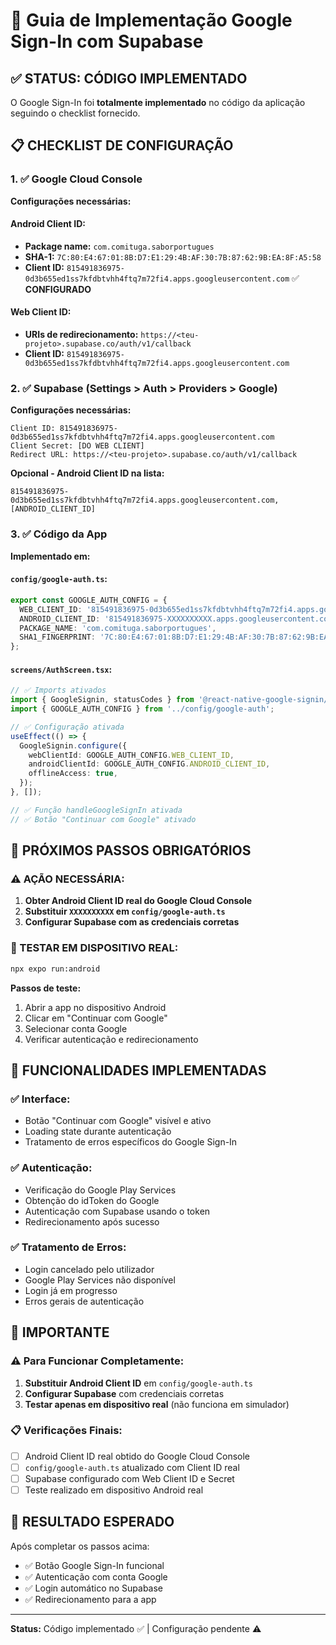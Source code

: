 # 🚀 Guia de Implementação Google Sign-In com Supabase

## ✅ STATUS: CÓDIGO IMPLEMENTADO

O Google Sign-In foi **totalmente implementado** no código da aplicação seguindo o checklist fornecido.

## 📋 CHECKLIST DE CONFIGURAÇÃO

### 1. ✅ Google Cloud Console
**Configurações necessárias:**

#### Android Client ID:
- **Package name:** `com.comituga.saborportugues`
- **SHA-1:** `7C:80:E4:67:01:8B:D7:E1:29:4B:AF:30:7B:87:62:9B:EA:8F:A5:58`
- **Client ID:** `815491836975-0d3b655ed1ss7kfdbtvhh4ftq7m72fi4.apps.googleusercontent.com` ✅ **CONFIGURADO**

#### Web Client ID:
- **URIs de redirecionamento:** `https://<teu-projeto>.supabase.co/auth/v1/callback`
- **Client ID:** `815491836975-0d3b655ed1ss7kfdbtvhh4ftq7m72fi4.apps.googleusercontent.com`

### 2. ✅ Supabase (Settings > Auth > Providers > Google)
**Configurações necessárias:**

```
Client ID: 815491836975-0d3b655ed1ss7kfdbtvhh4ftq7m72fi4.apps.googleusercontent.com
Client Secret: [DO WEB CLIENT]
Redirect URL: https://<teu-projeto>.supabase.co/auth/v1/callback
```

**Opcional - Android Client ID na lista:**
```
815491836975-0d3b655ed1ss7kfdbtvhh4ftq7m72fi4.apps.googleusercontent.com,[ANDROID_CLIENT_ID]
```

### 3. ✅ Código da App
**Implementado em:**

#### `config/google-auth.ts`:
```typescript
export const GOOGLE_AUTH_CONFIG = {
  WEB_CLIENT_ID: '815491836975-0d3b655ed1ss7kfdbtvhh4ftq7m72fi4.apps.googleusercontent.com',
  ANDROID_CLIENT_ID: '815491836975-XXXXXXXXXX.apps.googleusercontent.com', // ⚠️ SUBSTITUIR
  PACKAGE_NAME: 'com.comituga.saborportugues',
  SHA1_FINGERPRINT: '7C:80:E4:67:01:8B:D7:E1:29:4B:AF:30:7B:87:62:9B:EA:8F:A5:58',
};
```

#### `screens/AuthScreen.tsx`:
```typescript
// ✅ Imports ativados
import { GoogleSignin, statusCodes } from '@react-native-google-signin/google-signin';
import { GOOGLE_AUTH_CONFIG } from '../config/google-auth';

// ✅ Configuração ativada
useEffect(() => {
  GoogleSignin.configure({
    webClientId: GOOGLE_AUTH_CONFIG.WEB_CLIENT_ID,
    androidClientId: GOOGLE_AUTH_CONFIG.ANDROID_CLIENT_ID,
    offlineAccess: true,
  });
}, []);

// ✅ Função handleGoogleSignIn ativada
// ✅ Botão "Continuar com Google" ativado
```

## 🔧 PRÓXIMOS PASSOS OBRIGATÓRIOS

### ⚠️ AÇÃO NECESSÁRIA:
1. **Obter Android Client ID real do Google Cloud Console**
2. **Substituir `XXXXXXXXXX` em `config/google-auth.ts`**
3. **Configurar Supabase com as credenciais corretas**

### 🧪 TESTAR EM DISPOSITIVO REAL:
```bash
npx expo run:android
```

**Passos de teste:**
1. Abrir a app no dispositivo Android
2. Clicar em "Continuar com Google"
3. Selecionar conta Google
4. Verificar autenticação e redirecionamento

## 📱 FUNCIONALIDADES IMPLEMENTADAS

### ✅ Interface:
- Botão "Continuar com Google" visível e ativo
- Loading state durante autenticação
- Tratamento de erros específicos do Google Sign-In

### ✅ Autenticação:
- Verificação do Google Play Services
- Obtenção do idToken do Google
- Autenticação com Supabase usando o token
- Redirecionamento após sucesso

### ✅ Tratamento de Erros:
- Login cancelado pelo utilizador
- Google Play Services não disponível
- Login já em progresso
- Erros gerais de autenticação

## 🚨 IMPORTANTE

### ⚠️ Para Funcionar Completamente:
1. **Substituir Android Client ID** em `config/google-auth.ts`
2. **Configurar Supabase** com credenciais corretas
3. **Testar apenas em dispositivo real** (não funciona em simulador)

### 📋 Verificações Finais:
- [ ] Android Client ID real obtido do Google Cloud Console
- [ ] `config/google-auth.ts` atualizado com Client ID real
- [ ] Supabase configurado com Web Client ID e Secret
- [ ] Teste realizado em dispositivo Android real

## 🎯 RESULTADO ESPERADO

Após completar os passos acima:
- ✅ Botão Google Sign-In funcional
- ✅ Autenticação com conta Google
- ✅ Login automático no Supabase
- ✅ Redirecionamento para a app

---
**Status:** Código implementado ✅ | Configuração pendente ⚠️